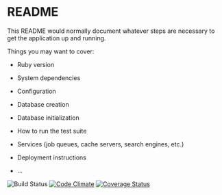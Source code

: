 # README

This README would normally document whatever steps are necessary to get the
application up and running.

Things you may want to cover:

* Ruby version

* System dependencies

* Configuration

* Database creation

* Database initialization

* How to run the test suite

* Services (job queues, cache servers, search engines, etc.)

* Deployment instructions

* ...

![Build Status](https://codeship.com/projects/ad093da0-bd81-0135-88e9-52e116fd5807/status?branch=master)
[![Code Climate](https://codeclimate.com/github/Filbert0o/swipe/badges/gpa.svg)](https://codeclimate.com/github/Filbert0o/swipe)
[![Coverage Status](https://coveralls.io/repos/github/Filbert0o/swipe/badge.svg?branch=master)](https://coveralls.io/github/Filbert0o/swipe?branch=master)
